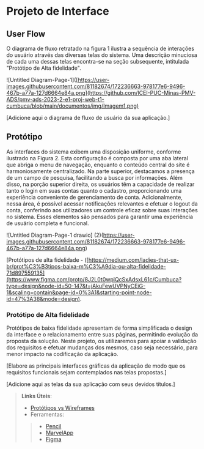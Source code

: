 
# Projeto de Interface

## User Flow

O diagrama de fluxo retratado na figura 1 ilustra a sequência de interações do usuário através das diversas telas do sistema. Uma descrição minuciosa de cada uma dessas telas encontra-se na seção subsequente, intitulada "Protótipo de Alta fidelidade".

 ![Untitled Diagram-Page-1]([https://user-images.githubusercontent.com/81182674/172236663-978177e6-9496-467b-a77a-127d6664e84a.png](https://github.com/ICEI-PUC-Minas-PMV-ADS/pmv-ads-2023-2-e1-proj-web-t1-cumbuca/blob/main/documentos/img/Imagem1.png)


[Adicione aqui o diagrama de fluxo de usuário da sua aplicação.] 


## Protótipo

As interfaces do sistema exibem uma disposição uniforme, conforme ilustrado na Figura 2. 
Esta configuração é composta por uma aba lateral que abriga o menu de navegação, enquanto o conteúdo central do site é harmoniosamente 
centralizado. Na parte superior, destacamos a presença de um campo de pesquisa, facilitando a busca por informações. Além disso, na porção
superior direita, os usuários têm a capacidade de realizar tanto o login em suas contas quanto o cadastro, proporcionando uma experiência
conveniente de gerenciamento de conta. Adicionalmente, nessa área, é possível acessar notificações relevantes e efetuar o logout da conta,
conferindo aos utilizadores um controle eficaz sobre suas interações no sistema. Esses elementos são pensados para garantir uma experiência de
usuário completa e funcional.


![Untitled Diagram-Page-1 drawio] (2)(https://user-images.githubusercontent.com/81182674/172236663-978177e6-9496-467b-a77a-127d6664e84a.png)

[Protótipos de alta fidelidade - ([https://medium.com/ladies-that-ux-br/prot%C3%B3tipos-baixa-m%C3%A9dia-ou-alta-fidelidade-71d897559135](https://www.figma.com/proto/8J2L0t0wplQcSxAdsxL61c/Cumbuca?type=design&node-id=50-147&t=jAkuFewUVPNyCEiG-1&scaling=contain&page-id=0%3A1&starting-point-node-id=47%3A38&mode=design).

### Protótipo de Alta fidelidade


Protótipos de baixa fidelidade apresentam de forma simplificada o design da interface e o relacionamento entre suas páginas, permitindo evolução da proposta da solução. Neste projeto, os utilizaremos para apoiar a validação dos requisitos e efetuar mudanças dos mesmos, caso seja necessário, para menor impacto na codificação da aplicação.

[Elabore as principais interfaces gráficas da aplicação de modo que os requisitos funcionais sejam contemplados nas telas propostas.]

[Adicione aqui as telas da sua aplicação com seus devidos títulos.] 
 
> **Links Úteis**:
> - [Protótipos vs Wireframes](https://www.nngroup.com/videos/prototypes-vs-wireframes-ux-projects/)
>- Ferramentas:
>> - [Pencil](https://pencil.evolus.vn/)
>> - [MarvelApp](https://marvelapp.com/)
>> - [Figma](https://www.figma.com/)



